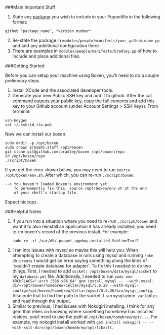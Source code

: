 ###Main Important Stuff
1. State any [package](https://github.com/boxen) you wish to include in your Puppetfile in the following format:
```
github "package_name", "version number"
```
2. Re-state the package in `modules/people/manifests/your_github_name.pp` and add any additional configuration there.
3. There are examples in `modules/people/manifests/bradley.pp` of how to include and place additional files.

###Getting Started

Before you can setup your machine using Boxen, you'll need to do a couple prelimnary steps.

1. Install XCode and the associated developer tools.
2. Generate your new Public SSH key and add it to github. After the cat command outputs your public key, copy the full contents and add this key to your Github account (under Account Settings > SSH Keys). From terminal:
```
ssh-keygen
cat ~/.ssh/id_rsa.pub
```

Now we can install our boxen.

```
sudo mkdir -p /opt/boxen
sudo chown ${USER}:staff /opt/boxen
git clone git@github.com:bradley/boxen /opt/boxen/repo
cd /opt/boxen/repo
./script/boxen
```

If you get the error shown below, you may need to run `source /opt/boxen/env.sh`. After which, you can re-run `./script/boxen`.

```
--> You haven't loaded Boxen's environment yet!
    To permanently fix this, source /opt/boxen/env.sh at the end
    of your shell's startup file.
```

Expect hiccups.


###Helpful Notes

1. If you run into a situation where you need to re-run `./script/boxen` and want it to also reinstall an application it has already installed, you need to rm boxen's record of the previous install. For example:
    ```
    sudo rm -rf /var/db/.puppet_appdmg_installed_SublimeText2
    ```
2. I ran into issues with mysql so maybe this will help you: When attempting to create a database in rails using mysql and running `rake db:create` I would get an error saying something along the lines of 'couldn't create database for adapter'. To fix this I needed to do two things. First, I needed to add `socket: /opt/boxen/data/mysql/socket` to my `database.yml` file. Additionally, I needed to run `sudo env ARCHFLAGS="-arch i386 x86_64" gem install mysql -- --with-mysql-dir=/opt/boxen/homebrew/Cellar/mysql/5.6.20 --with-mysql-config=/opt/boxen/homebrew/Cellar/mysql/5.6.20/bin/mysql_config`. Also note that to find the path to the socket, I ran `mysqladmin variables` and read through the output.
3. Similar to previous, I had issues with Nokogiri installing. I think for any gem that relies on knowing where something homebrew has installed resides, youll need to use the path at `/opt/boxen/homebrew/opt/...`. For example, my nokogiri install worked with `gem install nokogiri -- --with-xslt-dir=/opt/boxen/homebrew/opt/libxslt`.
